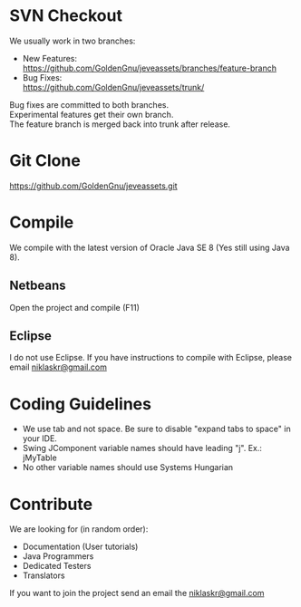 # SVN Checkout #

We usually work in two branches:
  * New Features:  
https://github.com/GoldenGnu/jeveassets/branches/feature-branch
  * Bug Fixes:  
https://github.com/GoldenGnu/jeveassets/trunk/

Bug fixes are committed to both branches.  
Experimental features get their own branch.  
The feature branch is merged back into trunk after release.  

# Git Clone #

https://github.com/GoldenGnu/jeveassets.git

# Compile #

We compile with the latest version of Oracle Java SE 8 (Yes still using Java 8).

## Netbeans ##

Open the project and compile (F11)

## Eclipse ##

I do not use Eclipse. If you have instructions to compile with Eclipse, please email niklaskr@gmail.com

# Coding Guidelines #

  * We use tab and not space. Be sure to disable "expand tabs to space" in your IDE.
  * Swing JComponent variable names should have leading "j". Ex.: jMyTable
  * No other variable names should use Systems Hungarian

# Contribute #

We are looking for (in random order):
  * Documentation (User tutorials)
  * Java Programmers
  * Dedicated Testers
  * Translators

If you want to join the project send an email the niklaskr@gmail.com
